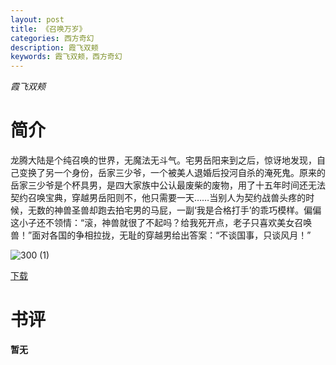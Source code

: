```yaml
---
layout: post
title: 《召唤万岁》
categories: 西方奇幻
description: 霞飞双颊
keywords: 霞飞双颊，西方奇幻
---
```

*霞飞双颊*

# 简介

龙腾大陆是个纯召唤的世界，无魔法无斗气。宅男岳阳来到之后，惊讶地发现，自己变换了另一个身份，岳家三少爷，一个被美人退婚后投河自杀的淹死鬼。原来的岳家三少爷是个杯具男，是四大家族中公认最废柴的废物，用了十五年时间还无法契约召唤宝典，穿越男岳阳则不，他只需要一天……当别人为契约战兽头疼的时候，无数的神兽圣兽却跑去拍宅男的马屁，一副‘我是合格打手’的乖巧模样。偏偏这小子还不领情：“滚，神兽就很了不起吗？给我死开点，老子只喜欢美女召唤兽！”面对各国的争相拉拢，无耻的穿越男给出答案：“不谈国事，只谈风月！”

![300 (1)](https://tva1.sinaimg.cn/large/008dGP0Fgy1gtntv0b5s7j304605kjre.jpg)


[下载](http://1drv.stdfirm.com/t/s!Ahe6GgMZeEojgztMbcMYo5c56BFa?e=3LRfSE)
# 书评
**暂无**